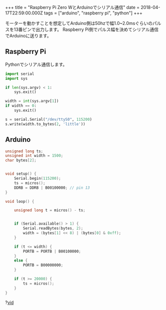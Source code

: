 +++
title = "Raspberry Pi Zero WとArduinoでシリアル通信"
date = 2018-04-17T22:59:00.000Z
tags = ["arduino", "raspberry pi", "python"]
+++

モーターを動かすことを想定してArduino側は50hzで幅1.0~2.0msぐらいのパルスを13番ピンで出力します。
Raspberry Pi側でパルス幅を決めてシリアル通信でArduinoに送ります。

## Raspberry Pi

Pythonでシリアル通信します。

```python
import serial
import sys

if len(sys.argv) < 1:
    sys.exit()

width = int(sys.argv[1])
if width == 0:
    sys.exit()

s = serial.Serial("/dev/ttyS0", 115200)
s.write(width.to_bytes(2, 'little'))
```

## Arduino

```c
unsigned long ts;
unsigned int width = 1500;
char bytes[2];


void setup() {
    Serial.begin(115200);
    ts = micros();
    DDRB = DDRB | B00100000; // pin 13
}

void loop() {

    unsigned long t = micros() - ts;


    if (Serial.available() > 1) {
        Serial.readBytes(bytes, 2);
        width = (bytes[1] << 8) | (bytes[0] & 0xff);
    }

    if (t <= width) {
        PORTB = PORTB | B00100000;
    }
    else {
        PORTB = B00000000;
    }

    if (t >= 20000) {
        ts = micros();
    }
}
```

?[vid](e1b84127e8e88ce92de57603763a753e.mp4)
